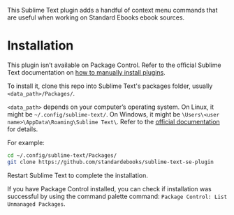 This Sublime Text plugin adds a handful of context menu commands that are useful when working on Standard Ebooks ebook sources.

# Installation

This plugin isn’t available on Package Control. Refer to the official Sublime Text documentation on [how to manually install plugins](https://www.sublimetext.com/docs/packages.html).

To install it, clone this repo into Sublime Text's packages folder, usually `<data_path>/Packages/`.

`<data_path>` depends on your computer’s operating system. On Linux, it might be `~/.config/sublime-text/`. On Windows, it might be `\Users\<user name>\AppData\Roaming\Sublime Text\`. Refer to the [official documentation](https://www.sublimetext.com/docs/revert.html) for details.

For example:

```bash
cd ~/.config/sublime-text/Packages/
git clone https://github.com/standardebooks/sublime-text-se-plugin
```

Restart Sublime Text to complete the installation.

If you have Package Control installed, you can check if installation was successful by using the command palette command: `Package Control: List Unmanaged Packages`.

